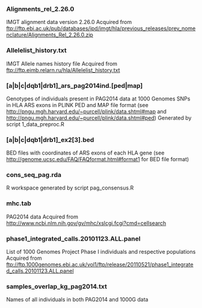 ### Alignments_rel_2.26.0

IMGT alignment data version 2.26.0
Acquired from ftp://ftp.ebi.ac.uk/pub/databases/ipd/imgt/hla/previous_releases/prev_nomenclature/Alignments_Rel_2.26.0.zip

### Allelelist_history.txt

IMGT Allele names history file
Acquired from ftp://ftp.eimb.relarn.ru/hla/Allelelist_history.txt

### \[a|b|c|dqb1|drb1\]\_ars\_pag2014ind.\[ped|map\]

Genotypes of individuals present in PAG2014 data at 1000 Genomes SNPs in HLA ARS exons
in PLINK PED and MAP file format
(see http://pngu.mgh.harvard.edu/~purcell/plink/data.shtml#map and http://pngu.mgh.harvard.edu/~purcell/plink/data.shtml#ped)
Generated by script 1\_data\_preproc.R

### \[a|b|c|dqb1|drb1]\_ex2\[3\].bed

BED files with coordinates of ARS exons of each HLA gene
(see http://genome.ucsc.edu/FAQ/FAQformat.html#format1 for BED file format)

### cons\_seq\_pag.rda

R workspace generated by script pag_consensus.R

### mhc.tab

PAG2014 data
Acquired from http://www.ncbi.nlm.nih.gov/gv/mhc/xslcgi.fcgi?cmd=cellsearch

### phase1\_integrated\_calls.20101123.ALL.panel

List of 1000 Genomes Project Phase I individuals and respective populations
Acquired from ftp://ftp.1000genomes.ebi.ac.uk/vol1/ftp/release/20110521/phase1_integrated_calls.20101123.ALL.panel

### samples\_overlap\_kg\_pag2014.txt

Names of all individuals in both PAG2014 and 1000G data
